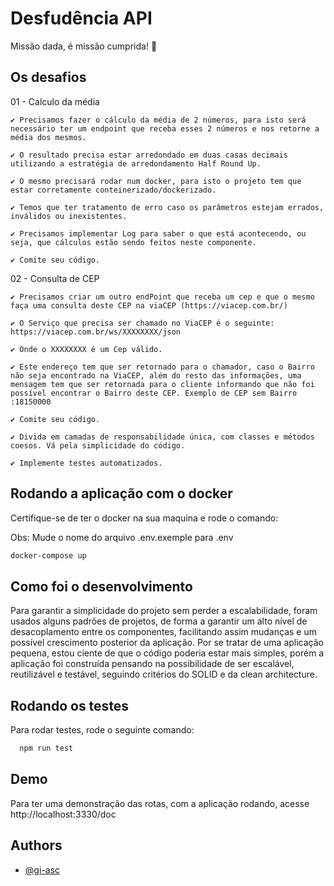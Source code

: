 
# Desfudência API

Missão dada, é missão cumprida! 🚀




## Os desafios
01 - Calculo da média

    ✔️ Precisamos fazer o cálculo da média de 2 números, para isto será necessário ter um endpoint que receba esses 2 números e nos retorne a média dos mesmos.

    ✔️ O resultado precisa estar arredondado em duas casas decimais utilizando a estratégia de arredondamento Half Round Up.

    ✔️ O mesmo precisará rodar num docker, para isto o projeto tem que estar corretamente conteinerizado/dockerizado.

    ✔️ Temos que ter tratamento de erro caso os parâmetros estejam errados, inválidos ou inexistentes.

    ✔️ Precisamos implementar Log para saber o que está acontecendo, ou seja, que cálculos estão sendo feitos neste componente.

    ✔️ Comite seu código.

02 - Consulta de CEP

    ✔️ Precisamos criar um outro endPoint que receba um cep e que o mesmo faça uma consulta deste CEP na viaCEP (https://viacep.com.br/)

    ✔️ O Serviço que precisa ser chamado no ViaCEP é o seguinte: https://viacep.com.br/ws/XXXXXXXX/json

    ✔️ Onde o XXXXXXXX é um Cep válido.

    ✔️ Este endereço tem que ser retornado para o chamador, caso o Bairro não seja encontrado na ViaCEP, além do resto das informações, uma mensagem tem que ser retornada para o cliente informando que não foi possível encontrar o Bairro deste CEP. Exemplo de CEP sem Bairro :18150000

    ✔️ Comite seu código.

    ✔️ Divida em camadas de responsabilidade única, com classes e métodos coesos. Vá pela simplicidade do código.

    ✔️ Implemente testes automatizados.
## Rodando a aplicação com o docker
Certifique-se de ter o docker na sua maquina e rode o comando:

Obs: Mude o nome do arquivo .env.exemple para .env

```bash
docker-compose up
```
## Como foi o desenvolvimento
Para garantir a simplicidade do projeto sem perder a escalabilidade, foram usados alguns padrões de projetos,
de forma a garantir um alto nível de desacoplamento entre os componentes, facilitando assim mudanças e um 
possível crescimento posterior da aplicação.
Por se tratar de uma aplicação pequena, estou ciente de que o código poderia estar mais simples, porém a aplicação
foi construída pensando na possibilidade de ser escalável, reutilizável e testável, seguindo critérios do SOLID e da
clean architecture.
## Rodando os testes

Para rodar testes, rode o seguinte comando:

```bash
  npm run test
```


## Demo

Para ter uma demonstração das rotas, com a aplicação rodando, acesse
    http://localhost:3330/doc



## Authors

- [@gi-asc](https://www.github.com/gi-asc)

